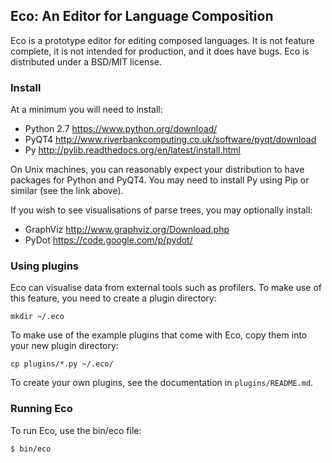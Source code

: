 ## Eco: An Editor for Language Composition ##

Eco is a prototype editor for editing composed languages. It is not feature
complete, it is not intended for production, and it does have bugs. Eco is
distributed under a BSD/MIT license.

### Install ###
At a minimum you will need to install:

* Python 2.7 https://www.python.org/download/
* PyQT4 http://www.riverbankcomputing.co.uk/software/pyqt/download
* Py http://pylib.readthedocs.org/en/latest/install.html

On Unix machines, you can reasonably expect your distribution to have packages
for Python and PyQT4. You may need to install Py using Pip or similar (see the
link above).

If you wish to see visualisations of parse trees, you may optionally install:

* GraphViz http://www.graphviz.org/Download.php
* PyDot https://code.google.com/p/pydot/

### Using plugins ###

Eco can visualise data from external tools such as profilers.
To make use of this feature, you need to create a plugin directory:

  `mkdir ~/.eco`

To make use of the example plugins that come with Eco, copy them into your
new plugin directory:

  `cp plugins/*.py ~/.eco/`

To create your own plugins, see the documentation in `plugins/README.md`.

### Running Eco ###

To run Eco, use the bin/eco file:

  `$ bin/eco`
